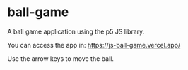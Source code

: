 # ball-game

A ball game application using the p5 JS library.

You can access the app in:
https://js-ball-game.vercel.app/

Use the arrow keys to move the ball.
